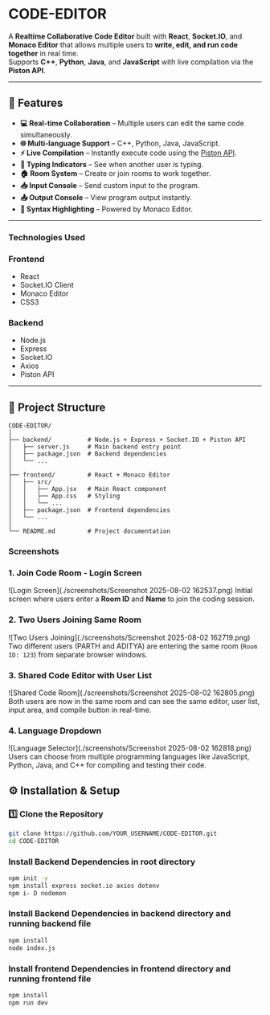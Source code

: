 # CODE-EDITOR

A **Realtime Collaborative Code Editor** built with **React**, **Socket.IO**, and **Monaco Editor** that allows multiple users to **write, edit, and run code together** in real time.  
Supports **C++**, **Python**, **Java**, and **JavaScript** with live compilation via the **Piston API**.  

---

## 📌 Features

- **💻 Real-time Collaboration** – Multiple users can edit the same code simultaneously.
- **🌐 Multi-language Support** – C++, Python, Java, JavaScript.
- **⚡ Live Compilation** – Instantly execute code using the [Piston API](https://github.com/engineer-man/piston).
- **👀 Typing Indicators** – See when another user is typing.
- **🏠 Room System** – Create or join rooms to work together.
- **📥 Input Console** – Send custom input to the program.
- **📤 Output Console** – View program output instantly.
- **🎨 Syntax Highlighting** – Powered by Monaco Editor.

---

### Technologies Used

### Frontend
- React  
- Socket.IO Client  
- Monaco Editor  
- CSS3  

### Backend
- Node.js  
- Express  
- Socket.IO  
- Axios  
- Piston API  


---

## 📂 Project Structure

```plaintext
CODE-EDITOR/
│
├── backend/          # Node.js + Express + Socket.IO + Piston API
│   ├── server.js     # Main backend entry point
│   ├── package.json  # Backend dependencies
│   └── ...
│
├── frontend/         # React + Monaco Editor
│   ├── src/
│   │   ├── App.jsx   # Main React component
│   │   ├── App.css   # Styling
│   │   └── ...
│   ├── package.json  # Frontend dependencies
│   └── ...
│
└── README.md         # Project documentation
 ```

### Screenshots

### 1. Join Code Room - Login Screen
![Login Screen](./screenshots/Screenshot 2025-08-02 162537.png)
Initial screen where users enter a **Room ID** and **Name** to join the coding session.

### 2. Two Users Joining Same Room
![Two Users Joining](./screenshots/Screenshot 2025-08-02 162719.png)
Two different users (PARTH and ADITYA) are entering the same room (`Room ID: 123`) from separate browser windows.

### 3. Shared Code Editor with User List
![Shared Code Room](./screenshots/Screenshot 2025-08-02 162805.png)
Both users are now in the same room and can see the same editor, user list, input area, and compile button in real-time.

### 4. Language Dropdown
![Language Selector](./screenshots/Screenshot 2025-08-02 162818.png)
Users can choose from multiple programming languages like JavaScript, Python, Java, and C++ for compiling and testing their code.






## ⚙️ Installation & Setup

### 1️⃣ Clone the Repository
```bash
git clone https://github.com/YOUR_USERNAME/CODE-EDITOR.git
cd CODE-EDITOR
```

### Install Backend Dependencies in root directory
```bash
npm init -y
npm install express socket.io axios dotenv
npm i- D nodemon
```


### Install Backend Dependencies in backend directory and running backend file
```bash
npm install
node index.js
```


### Install frontend Dependencies in frontend directory and running frontend file
```bash
npm install
npm run dev
```












